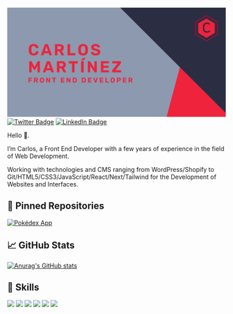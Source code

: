 [![Carlos's GitHub Banner](./assets/Banner.png)](https://github.com/carlosmrtzodev/)
[![Twitter Badge](https://img.shields.io/badge/Twitter-Profile-informational?style=flat&logo=twitter&logoColor=white&color=1CA2F1)](https://twitter.com/carlosmrtzodev)
[![LinkedIn Badge](https://img.shields.io/badge/LinkedIn-Profile-informational?style=flat&logo=linkedin&logoColor=white&color=0D76A8)](https://www.linkedin.com/in/carlosmrtzodev/)

Hello 👋.

I’m Carlos, a Front End Developer with a few years of experience in the field of Web Development.

Working with technologies and CMS ranging from WordPress/Shopify to Git/HTML5/CSS3/JavaScript/React/Next/Tailwind for the Development of Websites and Interfaces.

## 📌 Pinned Repositories

[![Pokédex App](https://github-readme-stats.vercel.app/api/pin/?username=carlosmrtzodev&repo=pokedex-app&bg_color=2b2d42&title_color=ef233c&text_color=edf2f4&border_color=ef233c&icon_color=ef233c)](https://github.com/carlosmrtzodev/pokedex-app)

## 📈 GitHub Stats

[![Anurag's GitHub stats](https://github-readme-stats.vercel.app/api?username=carlosmrtzodev&show_icons=true&bg_color=2b2d42&title_color=ef233c&text_color=edf2f4&icon_color=ef233c&border_color=ef233c)](https://github.com/carlosmrtzodev/)

## 💼 Skills

![](https://img.shields.io/badge/Code-React-informational?style=for-the-badge&logo=react&logoColor=edf2f4&color=ef233c&labelColor=2b2d42)
![](https://img.shields.io/badge/Code-JavaScript-informational?style=for-the-badge&logo=JavaScript&logoColor=edf2f4&color=ef233c&labelColor=2b2d42)
![](https://img.shields.io/badge/Code-Next-informational?style=for-the-badge&logo=next.js&logoColor=edf2f4&color=ef233c&labelColor=2b2d42)
![](https://img.shields.io/badge/Style-CSS-informational?style=for-the-badge&logo=css3&logoColor=edf2f4&color=ef233c&labelColor=2b2d42)
![](https://img.shields.io/badge/Style-Tailwind-informational?style=for-the-badge&logo=Tailwind-CSS&logoColor=edf2f4&color=ef233c&labelColor=2b2d42)
![](https://img.shields.io/badge/Style-Sass-informational?style=for-the-badge&logo=Sass&logoColor=edf2f4&color=ef233c&labelColor=2b2d42)

